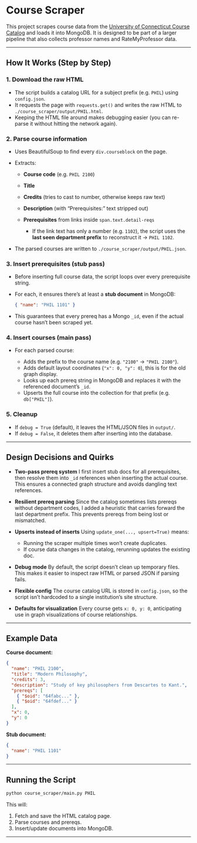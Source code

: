# Course Scraper

This project scrapes course data from the [University of Connecticut Course Catalog](https://catalog.uconn.edu/directory-of-courses/) and loads it into MongoDB. It is designed to be part of a larger pipeline that also collects professor names and RateMyProfessor data.

---

## How It Works (Step by Step)

### 1. Download the raw HTML

* The script builds a catalog URL for a subject prefix (e.g. `PHIL`) using `config.json`.
* It requests the page with `requests.get()` and writes the raw HTML to `./course_scraper/output/PHIL.html`.
* Keeping the HTML file around makes debugging easier (you can re-parse it without hitting the network again).

### 2. Parse course information

* Uses BeautifulSoup to find every `div.courseblock` on the page.
* Extracts:

  * **Course code** (e.g. `PHIL 2100`)
  * **Title**
  * **Credits** (tries to cast to number, otherwise keeps raw text)
  * **Description** (with “Prerequisites:” text stripped out)
  * **Prerequisites** from links inside `span.text.detail-reqs`

    * If the link text has only a number (e.g. `1102`), the script uses the **last seen department prefix** to reconstruct it → `PHIL 1102`.
* The parsed courses are written to `./course_scraper/output/PHIL.json`.

### 3. Insert prerequisites (stub pass)

* Before inserting full course data, the script loops over every prerequisite string.
* For each, it ensures there’s at least a **stub document** in MongoDB:

  ```json
  { "name": "PHIL 1101" }
  ```
* This guarantees that every prereq has a Mongo `_id`, even if the actual course hasn’t been scraped yet.

### 4. Insert courses (main pass)

* For each parsed course:

  * Adds the prefix to the course name (e.g. `"2100"` → `"PHIL 2100"`).
  * Adds default layout coordinates (`"x": 0, "y": 0`), this is for the old graph display.
  * Looks up each prereq string in MongoDB and replaces it with the referenced document’s `_id`.
  * Upserts the full course into the collection for that prefix (e.g. `db["PHIL"]`).

### 5. Cleanup

* If `debug = True` (default), it leaves the HTML/JSON files in `output/`.
* If `debug = False`, it deletes them after inserting into the database.

---

## Design Decisions and Quirks

* **Two-pass prereq system**
  I first insert stub docs for all prerequisites, then resolve them into `_id` references when inserting the actual course. This ensures a connected graph structure and avoids dangling text references.

* **Resilient prereq parsing**
  Since the catalog sometimes lists prereqs without department codes, I added a heuristic that carries forward the last department prefix. This prevents prereqs from being lost or mismatched.

* **Upserts instead of inserts**
  Using `update_one(..., upsert=True)` means:

  * Running the scraper multiple times won’t create duplicates.
  * If course data changes in the catalog, rerunning updates the existing doc.

* **Debug mode**
  By default, the script doesn’t clean up temporary files. This makes it easier to inspect raw HTML or parsed JSON if parsing fails.

* **Flexible config**
  The course catalog URL is stored in `config.json`, so the script isn’t hardcoded to a single institution’s site structure.

* **Defaults for visualization**
  Every course gets `x: 0, y: 0`, anticipating use in graph visualizations of course relationships.

---

## Example Data

**Course document:**

```json
{
  "name": "PHIL 2100",
  "title": "Modern Philosophy",
  "credits": 3,
  "description": "Study of key philosophers from Descartes to Kant.",
  "prereqs": [
    { "$oid": "64fabc..." },
    { "$oid": "64fdef..." }
  ],
  "x": 0,
  "y": 0
}
```

**Stub document:**

```json
{
  "name": "PHIL 1101"
}
```

---

## Running the Script

```bash
python course_scraper/main.py PHIL
```

This will:

1. Fetch and save the HTML catalog page.
2. Parse courses and prereqs.
3. Insert/update documents into MongoDB.

---